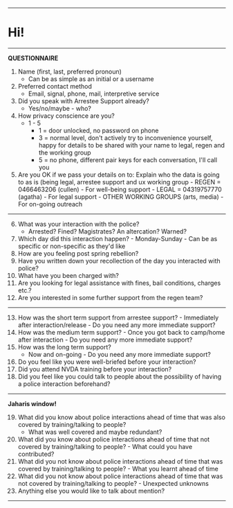 ------
# Hi!
----
**QUESTIONNAIRE**

1. Name (first, last, preferred pronoun)
    -  Can be as simple as an initial or a username
2.  Preferred contact method
    -   Email, signal, phone, mail, interpretive service
3.  Did you speak with Arrestee Support already?
    - Yes/no/maybe - who?
4.  How privacy conscience are you?
    -  1 - 5
	    - 1 = door unlocked, no password on phone
	    - 3 = normal level, don't actively try to inconvenience yourself, happy for details to be shared with your name to legal, regen and
    the working group
	    - 5 = no phone, different pair keys for each conversation, I'll call you
5.  Are you OK if we pass your details on to: Explain who the data is going to as is (being legal, arrestee support and ux working group
		-  REGEN = 0466463206 (cullen)
		  -  For well-being support
		-  LEGAL = 04319757770 (agatha)
			- For legal support
		-  OTHER WORKING GROUPS (arts, media)
		   -  For on-going outreach

----

6. What was your interaction with the police?
    -  Arrested? Fined? Magistrates? An altercation? Warned?
7.  Which day did this interaction happen?
		- Monday-Sunday
			- Can be as specific or non-specific as they'd like
8. How are you feeling post spring rebellion?
9. Have you written down your recollection of the day you interacted with police?
10. What have you been charged with?
11. Are you looking for legal assistance with fines, bail conditions, charges etc.?
12. Are you interested in some further support from the regen team?

----

13. How was the short term support from arrestee support?
		- Immediately after interaction/release
			- Do you need any more immediate support?
14. How was the medium term support?
		- Once you got back to camp/home after interaction
			- Do you need any more immediate support?
15.  How was the long term support?
		- Now and on-going
		 - Do you need any more immediate support?
16. Do you feel like you were well-briefed before your interaction?
17. Did you attend NVDA training before your interaction?
18. Did you feel like you could talk to people about the possibility of having a police interaction beforehand?

----

**Jaharis window!**

19.  What did you know about police interactions ahead of time that was also covered by training/talking to people?
		- What was well covered and maybe redundant?
20. What did you know about police interactions ahead of time that not covered by training/talking to people?
		- What could you have contributed?
21. What did you not know about police interactions ahead of time that was covered by training/talking to people?
		- What you learnt ahead of time
22. What did you not know about police interactions ahead of time that was not covered by training/talking to people?
		- Unexpected unknowns
23.  Anything else you would like to talk about mention?

----
